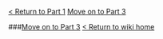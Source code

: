 [< Return to Part 1](https://github.com/GSoft-SharePoint/Dynamite/wiki/Git-step-by-step:-Part-1)    [Move on to Part 3](https://github.com/GSoft-SharePoint/Dynamite/wiki/Git-step-by-step:-Part-3)








###[Move on to Part 3](https://github.com/GSoft-SharePoint/Dynamite/wiki/Git-step-by-step:-Part-3)
[< Return to wiki home](https://github.com/GSoft-SharePoint/Dynamite/wiki)